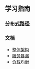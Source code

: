 ## 学习指南

### [分布式路径](picture/fbs.png)

### 文档

+ [整体架构](index.md)
+ [服务暴漏]()
+ [负载均衡](loadBalance.md)

